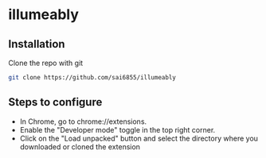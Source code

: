 # illumeably


## Installation

Clone the repo with git

```bash
git clone https://github.com/sai6855/illumeably
```


## Steps to configure

- In Chrome, go to chrome://extensions.
- Enable the "Developer mode" toggle in the top right corner.
- Click on the "Load unpacked" button and select the directory where you downloaded or cloned the extension
